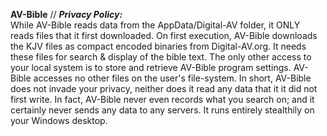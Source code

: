 **AV-Bible** // ***Privacy Policy:***<br/>
While AV-Bible reads data from the AppData/Digital-AV folder, it ONLY reads files that it first downloaded. On first execution, AV-Bible downloads the KJV files as compact encoded binaries from Digital-AV.org. It needs these files for search & display of the bible text. The only other access to your local system is to store and retrieve AV-Bible program settings. AV-Bible accesses no other files on the user's file-system. In short, AV-Bible does not invade your privacy, neither does it read any data that it it did not first write. In fact, AV-Bible never even records what you search on; and it certainly never sends any data to any servers. It runs entirely stealthily on your Windows desktop.

